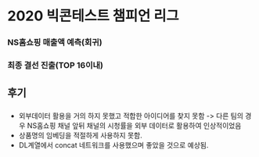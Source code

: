 # **2020 빅콘테스트 챔피언 리그**


### NS홈쇼핑 매출액 예측(회귀)
### 최종 결선 진출(TOP 16이내)

## 후기
### 
- 외부데이터 활용을 거의 하지 못했고 적합한 아이디어를 찾지 못함 -> 다른 팀의 경우 NS홈쇼핑 채널 앞뒤 채널의 시청률을 외부 데이터로 활용하여 인상적이었음
- 상품명의 임베딩을 적절하게 사용하지 못함.
- DL계열에서 concat 네트워크를 사용했으며 좋았을 것으로 예상됨.

